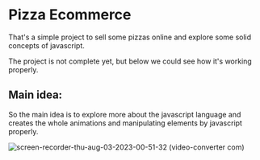 # Pizza Ecommerce
That's a simple project to sell some pizzas online and explore some solid concepts of javascript.

The project is not complete yet, but below we could see how it's working properly. 

## Main idea:
So the main idea is to explore more about the javascript language and creates the whole animations and manipulating elements by javascript properly.



![screen-recorder-thu-aug-03-2023-00-51-32 (video-converter com)](https://github.com/bruno-carneiro-da-silva/pizza-ecommerce/assets/49591443/73bb4fc2-0391-4aa5-8d3c-7d6781d7dabf)
